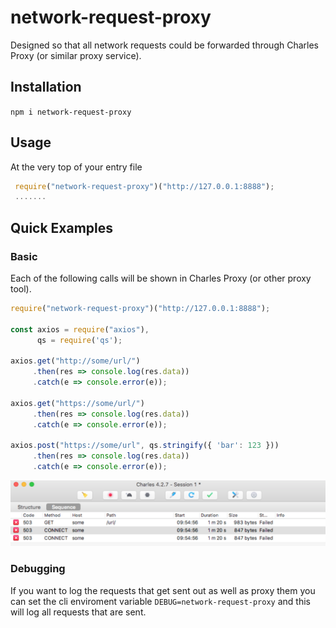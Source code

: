 # network-request-proxy

Designed so that all network requests could be forwarded through Charles Proxy (or similar proxy service).

## Installation

`npm i network-request-proxy`

## Usage
At the very top of your entry file

```js
 require("network-request-proxy")("http://127.0.0.1:8888");
 .......
```


## Quick Examples
### Basic
Each of the following calls will be shown in Charles Proxy (or other proxy tool).

```js
require("network-request-proxy")("http://127.0.0.1:8888");

const axios = require("axios"),
      qs = require('qs');

axios.get("http://some/url/")
     .then(res => console.log(res.data))
     .catch(e => console.error(e));

axios.get("https://some/url/")
     .then(res => console.log(res.data))
     .catch(e => console.error(e));

axios.post("https://some/url", qs.stringify({ 'bar': 123 }))
     .then(res => console.log(res.data))
     .catch(e => console.error(e));
```

![alt text](https://raw.githubusercontent.com/adrianbrowning/network-request-proxy/master/charles_proxy_example.png)

### Debugging
If you want to log the requests that get sent out as well as proxy them you can set the cli enviroment variable `DEBUG=network-request-proxy` and this will log all requests that are sent.


